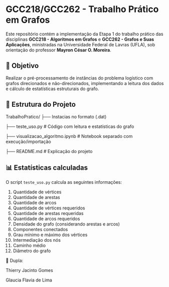 # GCC218/GCC262 - Trabalho Prático em Grafos

Este repositório contém a implementação da Etapa 1 do trabalho prático das disciplinas **GCC218 - Algoritmos em Grafos** e **GCC262 - Grafos e Suas Aplicações**, ministradas na Universidade Federal de Lavras (UFLA), sob orientação do professor **Mayron César O. Moreira**.

## 🎯 Objetivo

Realizar o pré-processamento de instâncias do problema logístico com grafos direcionados e não-direcionados, implementando a leitura dos dados e cálculo de estatísticas estruturais do grafo.

## 📂 Estrutura do Projeto

TrabalhoPratico/
├── Instacias no formato  (.dat)   

├── teste_uso.py             # Código com leitura e estatísticas do grafo

├── visualizacao_algoritmo.ipynb  # Notebook separado com execução/importação

├── README.md                    # Explicação do projeto


## 📊 Estatísticas calculadas
O script `teste_uso.py` calcula as seguintes informações:

1. Quantidade de vértices
2. Quantidade de arestas
3. Quantidade de arcos
4. Quantidade de vértices requeridos
5. Quantidade de arestas requeridas
6. Quantidade de arcos requeridos
7. Densidade do grafo (considerando arestas e arcos)
8. Componentes conectados
9. Grau mínimo e máximo dos vértices
10. Intermediação dos nós
11. Caminho médio
12. Diâmetro do grafo

👥 Dupla:

Thierry Jacinto Gomes 

Glaucia Flavia de Lima
